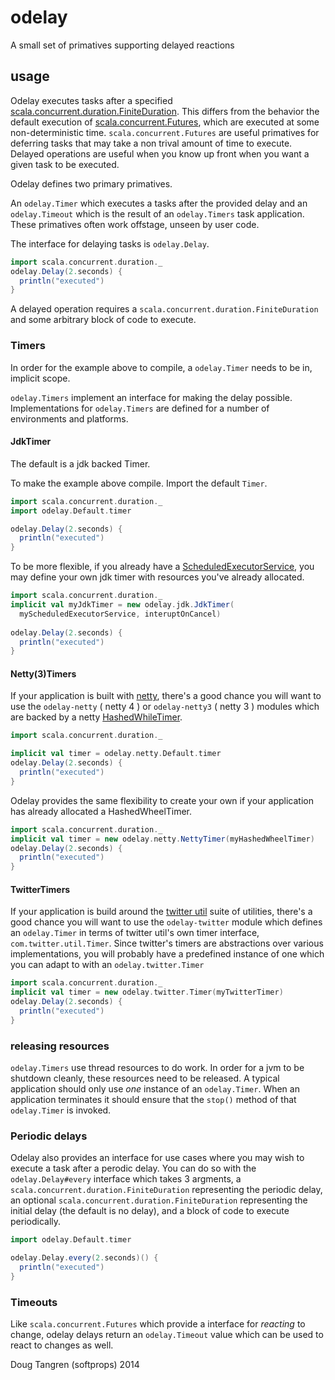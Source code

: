 # odelay

A small set of primatives supporting delayed reactions

## usage

Odelay executes tasks after a specified [scala.concurrent.duration.FiniteDuration][fd].
This differs from the behavior the default execution of [scala.concurrent.Futures][fut], which are executed at some non-deterministic time.
`scala.concurrent.Futures` are useful primatives for deferring tasks that may take a non trival amount of time to execute.
Delayed operations are useful when you know up front when you want a given task to be executed.

Odelay defines two primary primatives.

An `odelay.Timer` which executes a tasks after the provided delay and an `odelay.Timeout` which is the result of an `odelay.Timers` task application.
These primatives often work offstage, unseen by user code.

The interface for delaying tasks is `odelay.Delay`.

```scala
import scala.concurrent.duration._
odelay.Delay(2.seconds) {
  println("executed")
}
```

A delayed operation requires a `scala.concurrent.duration.FiniteDuration` and some arbitrary block of code to execute.

### Timers

In order for the example above to compile, a `odelay.Timer` needs to be in, implicit scope.

`odelay.Timers` implement an interface for making the delay possible.
Implementations for `odelay.Timers` are defined for a number of environments and platforms.

#### JdkTimer

The default is a jdk backed Timer.

To make the example above compile. Import the default `Timer`.

```scala
import scala.concurrent.duration._
import odelay.Default.timer

odelay.Delay(2.seconds) {
  println("executed")
}
```

To be more flexible, if you already have a [ScheduledExecutorService][ses], you may define your own jdk timer with resources you've already allocated.

```scala
import scala.concurrent.duration._
implicit val myJdkTimer = new odelay.jdk.JdkTimer(
  myScheduledExecutorService, interuptOnCancel)
 
odelay.Delay(2.seconds) {
  println("executed")
}
```

#### Netty(3)Timers

If your application is built with [netty][netty], there's a good chance you will want to use the `odelay-netty` ( netty 4 ) or `odelay-netty3` ( netty 3 )
modules which are backed by a netty [HashedWhileTimer][hwt].

```scala
import scala.concurrent.duration._

implicit val timer = odelay.netty.Default.timer
odelay.Delay(2.seconds) {
  println("executed")
}
```

Odelay provides the same flexibility to create your own if your application has already allocated a HashedWheelTimer.

```scala
import scala.concurrent.duration._
implicit val timer = new odelay.netty.NettyTimer(myHashedWheelTimer)
odelay.Delay(2.seconds) {
  println("executed")
}
```

#### TwitterTimers

If your application is build around the [twitter util][tu] suite of utilities, there's a good chance you will want to use the `odelay-twitter` module which 
defines an `odelay.Timer` in terms of twitter util's own timer interface, `com.twitter.util.Timer`. Since twitter's timers are abstractions over various implementations, you will probably have a predefined instance of one which you can adapt to with an `odelay.twitter.Timer`

```scala
import scala.concurrent.duration._
implicit val timer = new odelay.twitter.Timer(myTwitterTimer)
odelay.Delay(2.seconds) {
  println("executed")
}
```

### releasing resources

`odelay.Timers` use thread resources to do work. In order for a jvm to be shutdown cleanly, these resources need to be released. A typical application should only use _one_ instance of an `odelay.Timer`. When an application terminates it should ensure that the `stop()` method of that `odelay.Timer` is invoked.


### Periodic delays

Odelay also provides an interface for use cases where you may wish to execute a task after a perodic delay. You can do so with the `odelay.Delay#every` interface which takes 3 argments, a `scala.concurrent.duration.FiniteDuration` representing the periodic delay, an optional `scala.concurrent.duration.FiniteDuration` representing the initial delay (the default is no delay), and a block of code to execute periodically.

```scala
import odelay.Default.timer

odelay.Delay.every(2.seconds)() {
  println("executed")
}
```

### Timeouts

Like `scala.concurrent.Futures` which provide a interface for _reacting_ to change, odelay delays return an `odelay.Timeout` value which
can be used to react to changes as well.


Doug Tangren (softprops) 2014

[fd]: http://www.scala-lang.org/api/current/index.html#scala.concurrent.duration.FiniteDuration
[fut]: http://www.scala-lang.org/api/current/index.html#scala.concurrent.Future
[ses]: http://docs.oracle.com/javase/7/docs/api/java/util/concurrent/ScheduledExecutorService.html
[netty]: http://netty.io/
[hwt]: http://netty.io/4.0/api/io/netty/util/HashedWheelTimer.html
[tu]: http://twitter.github.io/util/
